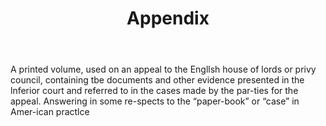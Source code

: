 ---
title: Appendix
letter: A
permalink: "/definitions/appendix.html"
body: A printed volume, used on an appeal to the Engllsh house of lords or privy council,
  containing tbe documents and other evidence presented in the lnferior court and
  referred to in the cases made by the par-ties for the appeal. Answering in some
  re-spects to the “paper-book” or “case” in Amer-ican practlce
published_at: '2018-07-07'
layout: post
---